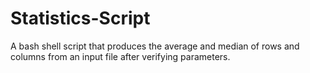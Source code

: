 # Statistics-Script
A bash shell script that produces the average and median of rows and columns from an input file after verifying parameters.

